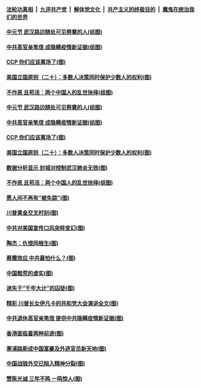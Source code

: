 ####  [法轮功真相](../../../../basic/blob/master/README.md?t=09050402) &nbsp;|&nbsp; [九评共产党](../../../../9ping.md/blob/master/README.md?t=09050402) &nbsp;|&nbsp; [解体党文化](../../../../jtdwh.md/blob/master/README.md?t=09050402)  &nbsp;|&nbsp; [共产主义的终极目的](../../../../gczydzjmd.md/blob/master/README.md?t=09050402) &nbsp;|&nbsp; [魔鬼在统治我们的世界](../../../../mgztzwmdsj.md/blob/master/README.md?t=09050402) 


#### [中元节 武汉路边随处可见祭奠的人(组图)](../pages/p4/945091.md?t=09050402) 

#### [中共高官亲笔信 成隐瞒疫情新证据(组图)](../pages/p4/945088.md?t=09050402) 

#### [CCP 你们应该离场了(图)](../pages/p4/945084.md?t=09050402) 

#### [美国立国原则（二十）：多数人决策同时保护少数人的权利(图)](../pages/p4/944287.md?t=09050402) 

#### [不作恶 且苟活：两个中国人的乱世抉择(组图)](../pages/p4/945090.md?t=09050402) 


#### [中元节 武汉路边随处可见祭奠的人(组图)](../pages/p4/945091.md?t=09050402) 

#### [中共高官亲笔信 成隐瞒疫情新证据(组图)](../pages/p4/945088.md?t=09050402) 

#### [CCP 你们应该离场了(图)](../pages/p4/945084.md?t=09050402) 

#### [美国立国原则（二十）：多数人决策同时保护少数人的权利(图)](../pages/p4/944287.md?t=09050402) 

#### [数据分析显示 封城对控制武汉肺炎无效(图)](../pages/p4/945077.md?t=09050402) 

#### [不作恶 且苟活：两个中国人的乱世抉择(组图)](../pages/p4/945090.md?t=09050402) 

#### [愿人间不再有“被失踪”(图)](../pages/p4/945075.md?t=09050402) 

#### [川普黄金交叉时刻(图)](../pages/p4/945014.md?t=09050402) 

#### [中共对美国宣传口风突转变幻(图)](../pages/p4/945013.md?t=09050402) 

#### [陶杰：仇恨同根生(图)](../pages/p4/945005.md?t=09050402) 

#### [蔡霞效应 中共最怕什么？(图)](../pages/p4/945001.md?t=09050402) 

#### [中国粮荒的虚实(图)](../pages/p4/944999.md?t=09050402) 

#### [迷失于“千年大计”的囚徒(图)](../pages/p4/944911.md?t=09050402) 

#### [精彩 川普长女伊凡卡的共和党大会演讲全文(图)](../pages/p4/944861.md?t=09050402) 

#### [中共退休高官亲笔信 提供中共隐瞒疫情新证据(图)](../pages/p4/944867.md?t=09050402) 

#### [香港面临着两种前途(图)](../pages/p4/944888.md?t=09050402) 

#### [塞浦路斯成中国富豪及外逃官员新天地(图)](../pages/p4/944866.md?t=09050402) 

#### [中国战狼外交已陷入精神分裂(图)](../pages/p4/944873.md?t=09050402) 

#### [赞陈光诚 三年不鸣 一鸣惊人(图)](../pages/p4/944869.md?t=09050402) 


